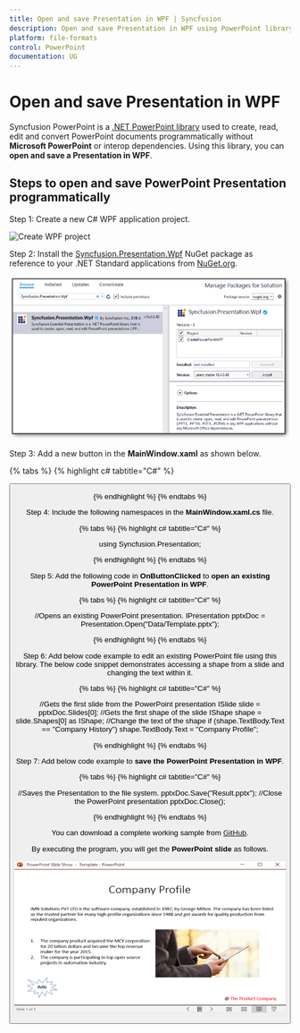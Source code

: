 ```yaml
---
title: Open and save Presentation in WPF | Syncfusion
description: Open and save Presentation in WPF using PowerPoint library (Presentation) without Microsoft PowerPoint or interop dependencies.
platform: file-formats
control: PowerPoint
documentation: UG
---
```


# Open and save Presentation in WPF

Syncfusion PowerPoint is a [.NET PowerPoint library](https://www.syncfusion.com/document-processing/powerpoint-framework/net) used to create, read, edit and convert PowerPoint documents programmatically without **Microsoft PowerPoint** or interop dependencies. Using this library, you can **open and save a Presentation in WPF**.

## Steps to open and save PowerPoint Presentation programmatically

Step 1: Create a new C# WPF application project.

![Create WPF project](Workingwith_WPF/CreateWPF.png)

Step 2: Install the [Syncfusion.Presentation.Wpf](https://www.nuget.org/packages/Syncfusion.Presentation.Wpf/) NuGet package as reference to your .NET Standard applications from [NuGet.org](https://www.nuget.org/).

![Install Syncfusion.Presentation.Wpf Nuget Package](Workingwith_WPF/Install_Nuget.png)

Step 3: Add a new button in the **MainWindow.xaml** as shown below.

{% tabs %}
{% highlight c# tabtitle="C#" %}

<Window x:Class="Read_and_edit_PowerPoint_presentation.MainWindow"
        xmlns="http://schemas.microsoft.com/winfx/2006/xaml/presentation"
        xmlns:x="http://schemas.microsoft.com/winfx/2006/xaml"
        xmlns:d="http://schemas.microsoft.com/expression/blend/2008"
        xmlns:mc="http://schemas.openxmlformats.org/markup-compatibility/2006"
        xmlns:local="clr-namespace:Read_and_edit_PowerPoint_presentation"
        mc:Ignorable="d"
        Title="MainWindow" Height="450" Width="800">
    <Grid>
        <Button x:Name="button" Content="Create PowerPoint Presentation" Click="OnButtonClicked" HorizontalAlignment="Center" VerticalAlignment="Center"/>
    </Grid>
</Window>

{% endhighlight %}
{% endtabs %}

Step 4: Include the following namespaces in the **MainWindow.xaml.cs** file.

{% tabs %}
{% highlight c# tabtitle="C#" %}

using Syncfusion.Presentation;

{% endhighlight %}
{% endtabs %}

Step 5: Add the following code in **OnButtonClicked** to **open an existing PowerPoint Presentation in WPF**.

{% tabs %}
{% highlight c# tabtitle="C#" %}

//Opens an existing PowerPoint presentation.
IPresentation pptxDoc = Presentation.Open("Data/Template.pptx");

{% endhighlight %}
{% endtabs %}

Step 6: Add below code example to edit an existing PowerPoint file using this library. The below code snippet demonstrates accessing a shape from a slide and changing the text within it.

{% tabs %}
{% highlight c# tabtitle="C#" %}

//Gets the first slide from the PowerPoint presentation
ISlide slide = pptxDoc.Slides[0];
//Gets the first shape of the slide
IShape shape = slide.Shapes[0] as IShape;
//Change the text of the shape
if (shape.TextBody.Text == "Company History")
    shape.TextBody.Text = "Company Profile";

{% endhighlight %}
{% endtabs %}

Step 7: Add below code example to **save the PowerPoint Presentation in WPF**.

{% tabs %}
{% highlight c# tabtitle="C#" %}

//Saves the Presentation to the file system.
pptxDoc.Save("Result.pptx");
//Close the PowerPoint presentation
pptxDoc.Close();

{% endhighlight %}
{% endtabs %}

You can download a complete working sample from [GitHub](https://github.com/SyncfusionExamples/PowerPoint-Examples/tree/master/Getting-started/WPF/Read-and-edit-PowerPoint-presentation).

By executing the program, you will get the **PowerPoint slide** as follows.

![ASP.Net output PowerPoint Presentaion document](Workingwith_Core/Open-and-Save-output-image.png)
